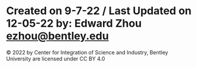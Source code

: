 # Created on 9-7-22 / Last Updated on 12-05-22 by: Edward Zhou ezhou@bentley.edu

 © 2022 by Center for Integration of Science and Industry, Bentley University are licensed under CC BY 4.0
